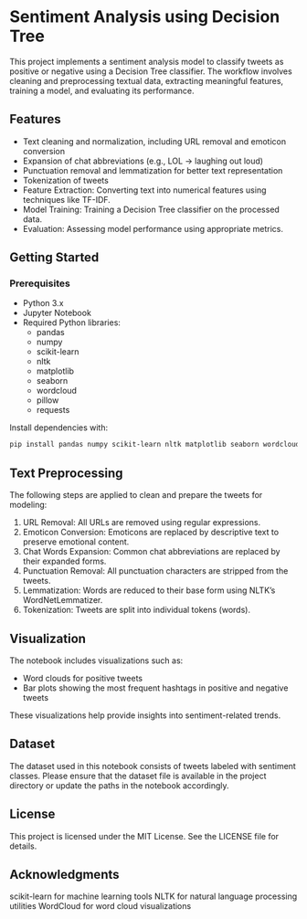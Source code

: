 # Sentiment Analysis using Decision Tree

This project implements a sentiment analysis model to classify tweets as positive or negative using a Decision Tree classifier. The workflow involves cleaning and preprocessing textual data, extracting meaningful features, training a model, and evaluating its performance.

## Features

- Text cleaning and normalization, including URL removal and emoticon conversion  
- Expansion of chat abbreviations (e.g., LOL → laughing out loud)  
- Punctuation removal and lemmatization for better text representation  
- Tokenization of tweets  
- Feature Extraction: Converting text into numerical features using techniques like TF-IDF.
- Model Training: Training a Decision Tree classifier on the processed data.
- Evaluation: Assessing model performance using appropriate metrics.

## Getting Started

### Prerequisites

- Python 3.x  
- Jupyter Notebook  
- Required Python libraries:  
  - pandas  
  - numpy  
  - scikit-learn  
  - nltk  
  - matplotlib  
  - seaborn  
  - wordcloud  
  - pillow  
  - requests  

Install dependencies with:

```bash
pip install pandas numpy scikit-learn nltk matplotlib seaborn wordcloud pillow requests
```

## Text Preprocessing

The following steps are applied to clean and prepare the tweets for modeling:

  1. URL Removal: All URLs are removed using regular expressions.
  2. Emoticon Conversion: Emoticons are replaced by descriptive text to preserve emotional content.
  3. Chat Words Expansion: Common chat abbreviations are replaced by their expanded forms.
  4. Punctuation Removal: All punctuation characters are stripped from the tweets.
  5. Lemmatization: Words are reduced to their base form using NLTK’s WordNetLemmatizer.
  6. Tokenization: Tweets are split into individual tokens (words).

## Visualization

The notebook includes visualizations such as:

  - Word clouds for positive tweets
  - Bar plots showing the most frequent hashtags in positive and negative tweets

These visualizations help provide insights into sentiment-related trends.

## Dataset

The dataset used in this notebook consists of tweets labeled with sentiment classes. Please ensure that the dataset file is available in the project directory or update the paths in the notebook accordingly.

## License

This project is licensed under the MIT License. See the LICENSE file for details.

## Acknowledgments

scikit-learn for machine learning tools
NLTK for natural language processing utilities
WordCloud for word cloud visualizations


